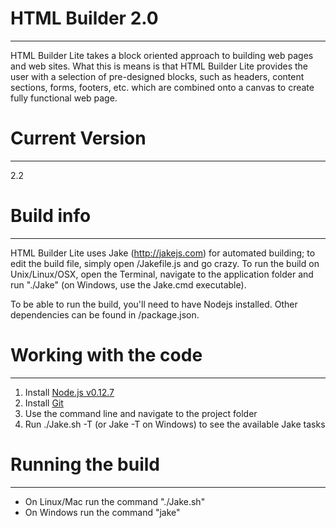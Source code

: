 # HTML Builder 2.0
---
HTML Builder Lite takes a block oriented approach to building web pages and web sites. What this is means is that  HTML Builder Lite provides the user with a selection of pre-designed blocks, such as headers, content sections, forms, footers, etc. which are combined onto a canvas to create fully functional web page.

# Current Version
---
2.2

# Build info
---
HTML Builder Lite uses Jake (http://jakejs.com) for automated building; to edit the build file, simply open /Jakefile.js and go crazy. To run the build on Unix/Linux/OSX, open the Terminal, navigate to the application folder and run "./Jake" (on Windows, use the Jake.cmd executable).

To be able to run the build, you'll need to have Nodejs installed. Other dependencies can be found in /package.json.

# Working with the code
---

1. Install [Node.js v0.12.7](http://nodejs.org/dist/v0.12.7/)
2. Install [Git](http://git-scm.com/download/)
3. Use the command line and navigate to the project folder
4. Run ./Jake.sh -T (or Jake -T on Windows) to see the available Jake tasks


# Running the build
---

- On Linux/Mac run the command "./Jake.sh"
- On Windows run the command "jake"
